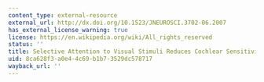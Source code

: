 ```yaml
---
content_type: external-resource
external_url: http://dx.doi.org/10.1523/JNEUROSCI.3702-06.2007
has_external_license_warning: true
license: https://en.wikipedia.org/wiki/All_rights_reserved
status: ''
title: Selective Attention to Visual Stimuli Reduces Cochlear Sensitivity in Chinchillas
uid: 8ca628f3-a0e4-4c69-b1b7-3529dc578717
wayback_url: ''
---
```

